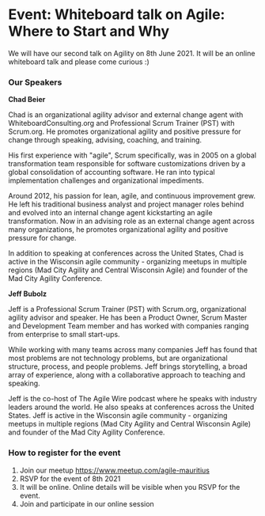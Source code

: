 # Event: Whiteboard talk on Agile: Where to Start and Why

We will have our second talk on Agility on 8th June 2021.
It will be an online whiteboard talk and please come curious :)

### Our Speakers

**Chad Beier**

Chad is an organizational agility advisor and external change agent with WhiteboardConsulting.org and Professional Scrum Trainer (PST) with Scrum.org. He promotes organizational agility and positive pressure for change through speaking, advising, coaching, and training.

His first experience with "agile", Scrum specifically, was in 2005 on a global transformation team responsible for software customizations driven by a global consolidation of accounting software. He ran into typical implementation challenges and organizational impediments.

Around 2012, his passion for lean, agile, and continuous improvement grew. He left his traditional business analyst and project manager roles behind and evolved into an internal change agent kickstarting an agile transformation. Now in an advising role as an external change agent across many organizations, he promotes organizational agility and positive pressure for change.

In addition to speaking at conferences across the United States, Chad is active in the Wisconsin agile community - organizing meetups in multiple regions (Mad City Agility and Central Wisconsin Agile) and founder of the Mad City Agility Conference.

**Jeff Bubolz**

Jeff is a Professional Scrum Trainer (PST) with Scrum.org, organizational agility advisor and speaker. He has been a Product Owner, Scrum Master and Development Team member and has worked with companies ranging from enterprise to small start-ups.

While working with many teams across many companies Jeff has found that most problems are not technology problems, but are organizational structure, process, and people problems. Jeff brings storytelling, a broad array of experience, along with a collaborative approach to teaching and speaking.

Jeff is the co-host of The Agile Wire podcast where he speaks with industry leaders around the world. He also speaks at conferences across the United States. Jeff is active in the Wisconsin agile community - organizing meetups in multiple regions (Mad City Agility and Central Wisconsin Agile) and founder of the Mad City Agility Conference.

### How to register for the event

1. Join our meetup https://www.meetup.com/agile-mauritius
1. RSVP for the event of 8th 2021
1. It will be online. Online details will be visible when you RSVP for the event.
1. Join and participate in our online session
